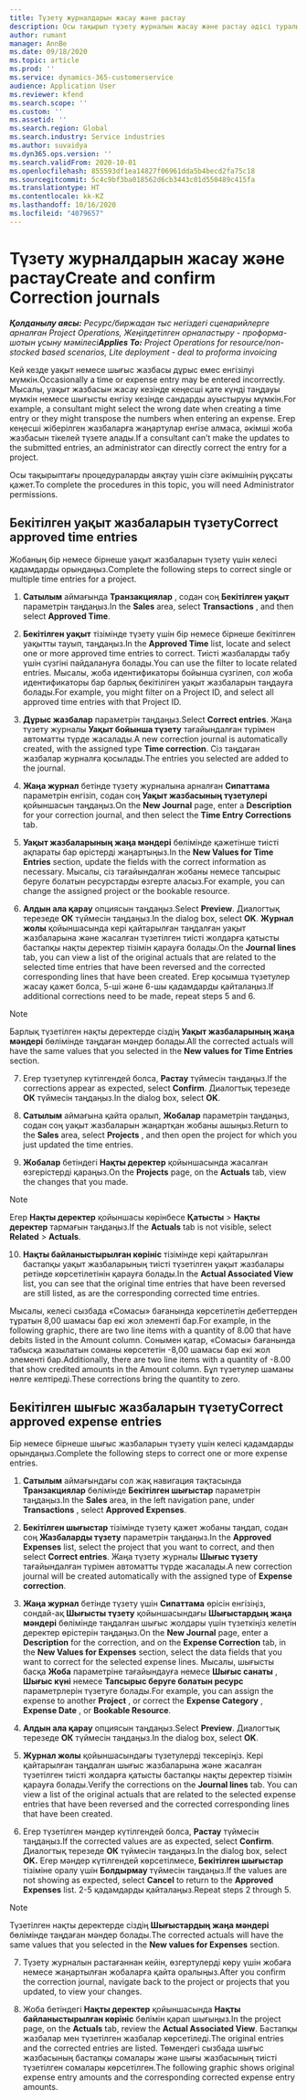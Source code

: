 ```yaml
---
title: Түзету журналдарын жасау және растау
description: Осы тақырып түзету журналын жасау және растау әдісі туралы ақпаратты ұсынады.
author: rumant
manager: AnnBe
ms.date: 09/18/2020
ms.topic: article
ms.prod: ''
ms.service: dynamics-365-customerservice
audience: Application User
ms.reviewer: kfend
ms.search.scope: ''
ms.custom: ''
ms.assetid: ''
ms.search.region: Global
ms.search.industry: Service industries
ms.author: suvaidya
ms.dyn365.ops.version: ''
ms.search.validFrom: 2020-10-01
ms.openlocfilehash: 855593df1ea14827f06961dda5b4becd2fa75c18
ms.sourcegitcommit: 5c4c9bf3ba018562d6cb3443c01d550489c415fa
ms.translationtype: HT
ms.contentlocale: kk-KZ
ms.lasthandoff: 10/16/2020
ms.locfileid: "4079657"
---
```

# <a name="create-and-confirm-correction-journals"></a><span data-ttu-id="0c20b-103">Түзету журналдарын жасау және растау</span><span class="sxs-lookup"><span data-stu-id="0c20b-103">Create and confirm Correction journals</span></span>

<span data-ttu-id="0c20b-104">_**Қолданылу аясы:** Ресурс/биржадан тыс негіздегі сценарийлерге арналған Project Operations, Жеңілдетілген орналастыру - проформа-шотын ұсыну мәмілесі_</span><span class="sxs-lookup"><span data-stu-id="0c20b-104">_**Applies To:** Project Operations for resource/non-stocked based scenarios, Lite deployment - deal to proforma invoicing_</span></span>

<span data-ttu-id="0c20b-105">Кей кезде уақыт немесе шығыс жазбасы дұрыс емес енгізілуі мүмкін.</span><span class="sxs-lookup"><span data-stu-id="0c20b-105">Occasionally a time or expense entry may be entered incorrectly.</span></span> <span data-ttu-id="0c20b-106">Мысалы, уақыт жазбасын жасау кезінде кеңесші қате күнді таңдауы мүмкін немесе шығысты енгізу кезінде сандарды ауыстыруы мүмкін.</span><span class="sxs-lookup"><span data-stu-id="0c20b-106">For example, a consultant might select the wrong date when creating a time entry or they might transpose the numbers when entering an expense.</span></span> <span data-ttu-id="0c20b-107">Егер кеңесші жіберілген жазбаларға жаңартулар енгізе алмаса, әкімші жоба жазбасын тікелей түзете алады.</span><span class="sxs-lookup"><span data-stu-id="0c20b-107">If a consultant can’t make the updates to the submitted entries, an administrator can directly correct the entry for a project.</span></span>

<span data-ttu-id="0c20b-108">Осы тақырыптағы процедураларды аяқтау үшін сізге әкімшінің рұқсаты қажет.</span><span class="sxs-lookup"><span data-stu-id="0c20b-108">To complete the procedures in this topic, you will need Administrator permissions.</span></span>

## <a name="correct-approved-time-entries"></a><span data-ttu-id="0c20b-109">Бекітілген уақыт жазбаларын түзету</span><span class="sxs-lookup"><span data-stu-id="0c20b-109">Correct approved time entries</span></span>     

<span data-ttu-id="0c20b-110">Жобаның бір немесе бірнеше уақыт жазбаларын түзету үшін келесі қадамдарды орындаңыз.</span><span class="sxs-lookup"><span data-stu-id="0c20b-110">Complete the following steps to correct single or multiple time entries for a project.</span></span>

1. <span data-ttu-id="0c20b-111">**Сатылым** аймағында **Транзакциялар** , содан соң **Бекітілген уақыт** параметрін таңдаңыз.</span><span class="sxs-lookup"><span data-stu-id="0c20b-111">In the **Sales** area, select **Transactions** , and then select **Approved Time**.</span></span> 

2. <span data-ttu-id="0c20b-112">**Бекітілген уақыт** тізімінде түзету үшін бір немесе бірнеше бекітілген уақытты тауып, таңдаңыз.</span><span class="sxs-lookup"><span data-stu-id="0c20b-112">In the **Approved Time** list, locate and select one or more approved time entries to correct.</span></span> <span data-ttu-id="0c20b-113">Тиісті жазбаларды табу үшін сүзгіні пайдалануға болады.</span><span class="sxs-lookup"><span data-stu-id="0c20b-113">You can use the filter to locate related entries.</span></span> <span data-ttu-id="0c20b-114">Мысалы, жоба идентификаторы бойынша сүзгілеп, сол жоба идентификаторы бар барлық бекітіліген уақыт жазбаларын таңдауға болады.</span><span class="sxs-lookup"><span data-stu-id="0c20b-114">For example, you might filter on a Project ID, and select all approved time entries with that Project ID.</span></span>

3. <span data-ttu-id="0c20b-115">**Дұрыс жазбалар** параметрін таңдаңыз.</span><span class="sxs-lookup"><span data-stu-id="0c20b-115">Select **Correct entries**.</span></span> <span data-ttu-id="0c20b-116">Жаңа түзету журналы **Уақыт бойынша түзету** тағайындалған түрімен автоматты түрде жасалады.</span><span class="sxs-lookup"><span data-stu-id="0c20b-116">A new correction journal is automatically created, with the assigned type **Time correction**.</span></span> <span data-ttu-id="0c20b-117">Сіз таңдаған жазбалар журналға қосылады.</span><span class="sxs-lookup"><span data-stu-id="0c20b-117">The entries you selected are added to the journal.</span></span> 

4. <span data-ttu-id="0c20b-118">**Жаңа журнал** бетінде түзету журналына арналған **Сипаттама** параметрін енгізіп, содан соң **Уақыт жазбасының түзетулері** қойыншасын таңдаңыз.</span><span class="sxs-lookup"><span data-stu-id="0c20b-118">On the **New Journal** page, enter a **Description** for your correction journal, and then select the **Time Entry Corrections** tab.</span></span>  

5. <span data-ttu-id="0c20b-119">**Уақыт жазбаларының жаңа мәндері** бөлімінде қажетінше тиісті ақпараты бар өрістерді жаңартыңыз.</span><span class="sxs-lookup"><span data-stu-id="0c20b-119">In the **New Values for Time Entries** section, update the fields with the correct information as necessary.</span></span> <span data-ttu-id="0c20b-120">Мысалы, сіз тағайындалған жобаны немесе тапсырыс беруге болатын ресурстарды өзгерте аласыз.</span><span class="sxs-lookup"><span data-stu-id="0c20b-120">For example, you can change the assigned project or the bookable resource.</span></span>

6. <span data-ttu-id="0c20b-121">**Алдын ала қарау** опциясын таңдаңыз.</span><span class="sxs-lookup"><span data-stu-id="0c20b-121">Select **Preview**.</span></span> <span data-ttu-id="0c20b-122">Диалогтық терезеде **ОК** түймесін таңдаңыз.</span><span class="sxs-lookup"><span data-stu-id="0c20b-122">In the dialog box, select **OK**.</span></span> <span data-ttu-id="0c20b-123">**Журнал жолы** қойыншасында кері қайтарылған таңдалған уақыт жазбаларына және жасалған түзетілген тиісті жолдарға қатысты бастапқы нақты деректер тізімін қарауға болады.</span><span class="sxs-lookup"><span data-stu-id="0c20b-123">On the **Journal lines** tab, you can view a list of the original actuals that are related to the selected time entries that have been reversed and the corrected corresponding lines that have been created.</span></span> <span data-ttu-id="0c20b-124">Егер қосымша түзетулер жасау қажет болса, 5-ші және 6-шы қадамдарды қайталаңыз.</span><span class="sxs-lookup"><span data-stu-id="0c20b-124">If additional corrections need to be made, repeat steps 5 and 6.</span></span> 

> [!NOTE]
> <span data-ttu-id="0c20b-125">Барлық түзетілген нақты деректерде сіздің **Уақыт жазбаларының жаңа мәндері** бөлімінде таңдаған мәндер болады.</span><span class="sxs-lookup"><span data-stu-id="0c20b-125">All the corrected actuals will have the same values that you selected in the **New values for Time Entries** section.</span></span>

7. <span data-ttu-id="0c20b-126">Егер түзетулер күтілгендей болса, **Растау** түймесін таңдаңыз.</span><span class="sxs-lookup"><span data-stu-id="0c20b-126">If the corrections appear as expected, select **Confirm**.</span></span> <span data-ttu-id="0c20b-127">Диалогтық терезеде **ОК** түймесін таңдаңыз.</span><span class="sxs-lookup"><span data-stu-id="0c20b-127">In the dialog box, select **OK**.</span></span>

8. <span data-ttu-id="0c20b-128">**Сатылым** аймағына қайта оралып, **Жобалар** параметрін таңдаңыз, содан соң уақыт жазбаларын жаңартқан жобаны ашыңыз.</span><span class="sxs-lookup"><span data-stu-id="0c20b-128">Return to the **Sales** area, select **Projects** , and then open the project for which you just updated the time entries.</span></span> 

9. <span data-ttu-id="0c20b-129">**Жобалар** бетіндегі **Нақты деректер** қойыншасында жасалған өзгерістерді қараңыз.</span><span class="sxs-lookup"><span data-stu-id="0c20b-129">On the **Projects** page, on the **Actuals** tab, view the changes that you made.</span></span> 

> [!NOTE]
> <span data-ttu-id="0c20b-130">Егер **Нақты деректер** қойыншасы көрінбесе **Қатысты** > **Нақты деректер** тармағын таңдаңыз.</span><span class="sxs-lookup"><span data-stu-id="0c20b-130">If the **Actuals** tab is not visible, select **Related** > **Actuals**.</span></span>  

10. <span data-ttu-id="0c20b-131">**Нақты байланыстырылған көрініс** тізімінде кері қайтарылған бастапқы уақыт жазбаларының тиісті түзетілген уақыт жазбалары ретінде көрсетілетінін қарауға болады.</span><span class="sxs-lookup"><span data-stu-id="0c20b-131">In the **Actual Associated View** list, you can see that the original time entries that have been reversed are still listed, as are the corresponding corrected time entries.</span></span> 

<span data-ttu-id="0c20b-132">Мысалы, келесі сызбада «Сомасы» бағанында көрсетілетін дебеттерден тұратын 8,00 шамасы бар екі жол элементі бар.</span><span class="sxs-lookup"><span data-stu-id="0c20b-132">For example, in the following graphic, there are two line items with a quantity of 8.00 that have debits listed in the Amount column.</span></span> <span data-ttu-id="0c20b-133">Сонымен қатар, «Сомасы» бағанында табысқа жазылатын соманы көрсететін -8,00 шамасы бар екі жол элементі бар.</span><span class="sxs-lookup"><span data-stu-id="0c20b-133">Additionally, there are two line items with a quantity of -8.00 that show credited amounts in the Amount column.</span></span> <span data-ttu-id="0c20b-134">Бұл түзетулер шаманы нөлге келтіреді.</span><span class="sxs-lookup"><span data-stu-id="0c20b-134">These corrections bring the quantity to zero.</span></span>

 
## <a name="correct-approved-expense-entries"></a><span data-ttu-id="0c20b-135">Бекітілген шығыс жазбаларын түзету</span><span class="sxs-lookup"><span data-stu-id="0c20b-135">Correct approved expense entries</span></span>

<span data-ttu-id="0c20b-136">Бір немесе бірнеше шығыс жазбаларын түзету үшін келесі қадамдарды орындаңыз.</span><span class="sxs-lookup"><span data-stu-id="0c20b-136">Complete the following steps to correct one or more expense entries.</span></span> 

1. <span data-ttu-id="0c20b-137">**Сатылым** аймағындағы сол жақ навигация тақтасында **Транзакциялар** бөлімінде **Бекітілген шығыстар** параметрін таңдаңыз.</span><span class="sxs-lookup"><span data-stu-id="0c20b-137">In the **Sales** area, in the left navigation pane, under **Transactions** , select **Approved Expenses**.</span></span>

2. <span data-ttu-id="0c20b-138">**Бекітілген шығыстар** тізімінде түзету қажет жобаны таңдап, содан соң **Жазбаларды түзету** параметрін таңдаңыз.</span><span class="sxs-lookup"><span data-stu-id="0c20b-138">In the **Approved Expenses** list, select the project that you want to correct, and then select **Correct entries**.</span></span> <span data-ttu-id="0c20b-139">Жаңа түзету журналы **Шығыс түзету** тағайындалған түрімен автоматты түрде жасалады.</span><span class="sxs-lookup"><span data-stu-id="0c20b-139">A new correction journal will be created automatically with the assigned type of **Expense correction**.</span></span> 

3. <span data-ttu-id="0c20b-140">**Жаңа журнал** бетінде түзету үшін **Сипаттама** өрісін енгізіңіз, сондай-ақ **Шығысты түзету** қойыншасындағы **Шығыстардың жаңа мәндері** бөлімінде таңдалған шығыс жолдары үшін түзеткіңіз келетін деректер өрістерін таңдаңыз.</span><span class="sxs-lookup"><span data-stu-id="0c20b-140">On the **New Journal** page, enter a **Description** for the correction, and on the **Expense Correction** tab, in the **New Values for Expenses** section, select the data fields that you want to correct for the selected expense lines.</span></span> <span data-ttu-id="0c20b-141">Мысалы, шығысты басқа **Жоба** параметріне тағайындауға немесе **Шығыс санаты** , **Шығыс күні** немесе **Тапсырыс беруге болатын ресурс** параметрлерін түзетуге болады.</span><span class="sxs-lookup"><span data-stu-id="0c20b-141">For example, you can assign the expense to another **Project** , or correct the **Expense Category** , **Expense Date** , or **Bookable Resource**.</span></span>

4. <span data-ttu-id="0c20b-142">**Алдын ала қарау** опциясын таңдаңыз.</span><span class="sxs-lookup"><span data-stu-id="0c20b-142">Select **Preview**.</span></span> <span data-ttu-id="0c20b-143">Диалогтық терезеде **ОК** түймесін таңдаңыз.</span><span class="sxs-lookup"><span data-stu-id="0c20b-143">In the dialog box, select **OK**.</span></span> 

5. <span data-ttu-id="0c20b-144">**Журнал жолы** қойыншасындағы түзетулерді тексеріңіз. Кері қайтарылған таңдалған шығыс жазбаларына және жасалған түзетілген тиісті жолдарға қатысты бастапқы нақты деректер тізімін қарауға болады.</span><span class="sxs-lookup"><span data-stu-id="0c20b-144">Verify the corrections on the **Journal lines** tab. You can view a list of the original actuals that are related to the selected expense entries that have been reversed and the corrected corresponding lines that have been created.</span></span>

6. <span data-ttu-id="0c20b-145">Егер түзетілген мәндер күтілгендей болса, **Растау** түймесін таңдаңыз.</span><span class="sxs-lookup"><span data-stu-id="0c20b-145">If the corrected values are as expected, select **Confirm**.</span></span> <span data-ttu-id="0c20b-146">Диалогтық терезеде **ОК** түймесін таңдаңыз.</span><span class="sxs-lookup"><span data-stu-id="0c20b-146">In the dialog box, select **OK.**</span></span> <span data-ttu-id="0c20b-147">Егер мәндер күтілгендей көрсетілмесе, **Бекітілген шығыстар** тізіміне оралу үшін **Болдырмау** түймесін таңдаңыз.</span><span class="sxs-lookup"><span data-stu-id="0c20b-147">If the values are not showing as expected, select **Cancel** to return to the **Approved Expenses** list.</span></span> <span data-ttu-id="0c20b-148">2-5 қадамдарды қайталаңыз.</span><span class="sxs-lookup"><span data-stu-id="0c20b-148">Repeat steps 2 through 5.</span></span> 

> [!NOTE]
> <span data-ttu-id="0c20b-149">Түзетілген нақты деректерде сіздің **Шығыстардың жаңа мәндері** бөлімінде таңдаған мәндер болады.</span><span class="sxs-lookup"><span data-stu-id="0c20b-149">The corrected actuals will have the same values that you selected in the **New values for Expenses** section.</span></span>

7. <span data-ttu-id="0c20b-150">Түзету журналын растағаннан кейін, өзгертулерді көру үшін жобаға немесе жаңартылған жобаларға қайта оралыңыз.</span><span class="sxs-lookup"><span data-stu-id="0c20b-150">After you confirm the correction journal, navigate back to the project or projects that you updated, to view your changes.</span></span>  

8. <span data-ttu-id="0c20b-151">Жоба бетіндегі **Нақты деректер** қойыншасында **Нақты байланыстырылған көрініс** бөлімін қарап шығыңыз.</span><span class="sxs-lookup"><span data-stu-id="0c20b-151">In the project page, on the **Actuals** tab, review the **Actual Associated View**.</span></span> <span data-ttu-id="0c20b-152">Бастапқы жазбалар мен түзетілген жазбалар көрсетіледі.</span><span class="sxs-lookup"><span data-stu-id="0c20b-152">The original entries and the corrected entries are listed.</span></span> <span data-ttu-id="0c20b-153">Төмендегі сызбада шығыс жазбасының бастапқы сомалары және шығы жазбасының тиісті түзетілген сомалары көрсетілген.</span><span class="sxs-lookup"><span data-stu-id="0c20b-153">The following graphic shows original expense entry amounts and the corresponding corrected expense entry amounts.</span></span> 


